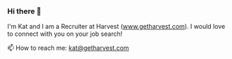 ### Hi there 👋

I'm Kat and I am a Recruiter at Harvest (www.getharvest.com). I would love to connect with you on your job search!

📫 How to reach me: kat@getharvest.com
